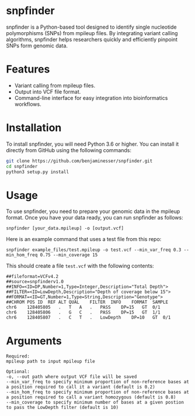 # snpfinder

snpfinder is a Python-based tool designed to identify single nucleotide polymorphisms (SNPs) from mpileup files. By integrating variant calling algorithms, snpfinder helps researchers quickly and efficiently pinpoint SNPs form genomic data.

# Features

- Variant calling from mpileup files.
- Output into VCF file format.
- Command-line interface for easy integration into bioinformatics workflows.

# Installation

To install snpfinder, you will need Python 3.6 or higher. You can install it directly from GitHub using the following commands:

```bash
git clone https://github.com/benjaminesser/snpfinder.git
cd snpfinder
python3 setup.py install
```
# Usage

To use snpfinder, you need to prepare your genomic data in the mpileup format. Once you have your data ready, you can run snpfinder as follows:
```
snpfinder [your_data.mpileup] -o [output.vcf]
```

Here is an example command that uses a test file from this repo:
```
snpfinder example_files/test.mpileup -o test.vcf --min_var_freq 0.3 --min_hom_freq 0.75 --min_coverage 15
```

This should create a file `test.vcf` with the following contents:
```
##fileformat=VCFv4.2
##source=snpfinderv1.0
##INFO=<ID=DP,Number=1,Type=Integer,Description="Total Depth">
##FILTER=<ID=LowDepth,Description="Depth of coverage below 15">
##FORMAT=<ID=GT,Number=1,Type=String,Description="Genotype">
##CHROM POS ID  REF ALT QUAL    FILTER  INFO    FORMAT  SAMPLE
chr6	128405805	.	T	A	.	PASS	DP=15	GT	0/1
chr6	128405806	.	G	C	.	PASS	DP=15	GT	1/1
chr6	128405807	.	C	T	.	LowDepth	DP=10	GT	0/1
```

# Arguments
```
Required:
mpileup path to input mpileup file

Optional:
-o, --out path where output VCF file will be saved
--min_var_freq to specify minimum proportion of non-reference bases at a position required to call it a variant (default is 0.2)
--min_hom_freq to specify minimum proportion of non-reference bases at a position required to call a variant homozygous (default is 0.8)
--min_coverage to specify minimum number of bases at a given postion to pass the LowDepth filter (default is 10)
```

